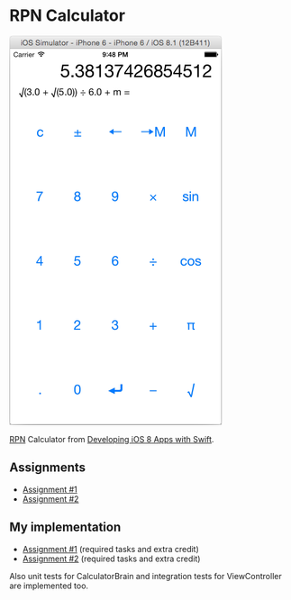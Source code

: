 # RPN Calculator
![The amazing RPN Calculator](screenshot.png)

[RPN](http://en.wikipedia.org/wiki/Reverse_Polish_notation) Calculator from [Developing iOS 8 Apps with Swift](https://itunes.apple.com/us/course/developing-ios-8-apps-swift/id961180099).

## Assignments
  * [Assignment #1](https://itunes.apple.com/ru/course/programming-project-1/id961180099?i=334226280&l=en&mt=2)
  * [Assignment #2](https://itunes.apple.com/ru/course/programming-project-2/id961180099?i=334824238&l=en&mt=2)

## My implementation
  * [Assignment #1](../../../../tree/06238ef1417462350509412879c75253c27f769e) (required tasks and extra credit)
  * [Assignment #2](../../../../tree/447e7a9f7e4ca43636d452e74f7bb4e7aaceecb5) (required tasks and extra credit)

Also unit tests for CalculatorBrain and integration tests for ViewController are implemented too.
